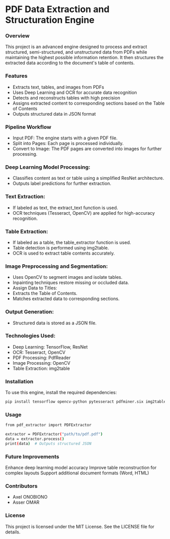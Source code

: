 # PDF Data Extraction and Structuration Engine

### Overview

This project is an advanced engine designed to process and extract structured, semi-structured, and unstructured data from PDFs while maintaining the highest possible information retention. It then structures the extracted data according to the document's table of contents.

### Features

  - Extracts text, tables, and images from PDFs
  - Uses Deep Learning and OCR for accurate data recognition
  - Detects and reconstructs tables with high precision
  - Assigns extracted content to corresponding sections based on the Table of Contents
  - Outputs structured data in JSON format

### Pipeline Workflow

  - Input PDF: The engine starts with a given PDF file.
  - Split into Pages: Each page is processed individually.
  - Convert to Image: The PDF pages are converted into images for further processing.

### Deep Learning Model Processing:

  - Classifies content as text or table using a simplified ResNet architecture.
  - Outputs label predictions for further extraction.

### Text Extraction:

  - If labeled as text, the extract_text function is used.
  - OCR techniques (Tesseract, OpenCV) are applied for high-accuracy recognition.

### Table Extraction:

  - If labeled as a table, the table_extractor function is used.
  - Table detection is performed using img2table.
  - OCR is used to extract table contents accurately.

### Image Preprocessing and Segmentation:

  - Uses OpenCV to segment images and isolate tables.
  - Inpainting techniques restore missing or occluded data.
  - Assign Data to Titles:
  - Extracts the Table of Contents.
  - Matches extracted data to corresponding sections.

### Output Generation:

  - Structured data is stored as a JSON file.


### Technologies Used:

  - Deep Learning: TensorFlow, ResNet
  - OCR: Tesseract, OpenCV
  - PDF Processing: PdfReader
  - Image Processing: OpenCV
  - Table Extraction: img2table

### Installation

To use this engine, install the required dependencies:
```bash
pip install tensorflow opencv-python pytesseract pdfminer.six img2table
```

### Usage
```bash
from pdf_extractor import PDFExtractor

extractor = PDFExtractor("path/to/pdf.pdf")
data = extractor.process()
print(data)  # Outputs structured JSON
```

### Future Improvements

  Enhance deep learning model accuracy
  Improve table reconstruction for complex layouts
  Support additional document formats (Word, HTML)
  

### Contributors

  - Axel ONOBIONO
  - Asser OMAR

### License

This project is licensed under the MIT License. See the LICENSE file for details.
